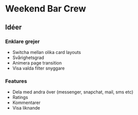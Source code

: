 # Weekend Bar Crew

## Idéer

### Enklare grejer

- Switcha mellan olika card layouts
- Svårighetsgrad
- Animera page transition
- Visa valda filter snyggare

### Features

- Dela med andra över <app> (messenger, snapchat, mail, sms etc)
- Ratings
- Kommentarer
- Visa liknande
